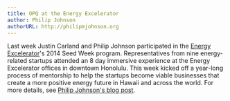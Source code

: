 ```yaml
---
title: OPQ at the Energy Excelerator
author: Philip Johnson
authorURL: http://philipmjohnson.org
---
```


Last week Justin Carland and Philip Johnson participated in the [Energy Excelerator](http://www.energyexcelerator.com/)'s 2014 Seed Week program.  Representatives from nine energy-related startups attended an 8 day immersive experience at the Energy Excelerator offices in downtown Honolulu. This week kicked off a year-long process of mentorship to help the startups become viable businesses that create a more positive energy future in Hawaii and across the world.   For more details, see [Philip Johnson's blog post](http://philipmjohnson.org/2014/02/04/energy-excelerator-2014/).

